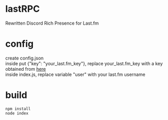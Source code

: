 # lastRPC 
Rewritten Discord Rich Presence for Last.fm

# config
create config.json<br>
inside put {"key": "your_last.fm_key"}, replace your_last.fm_key with a key obtained from [here](https://www.last.fm/api/account/create)<br>
inside index.js, replace variable "user" with your last.fm username

# build
```
npm install
node index
```
